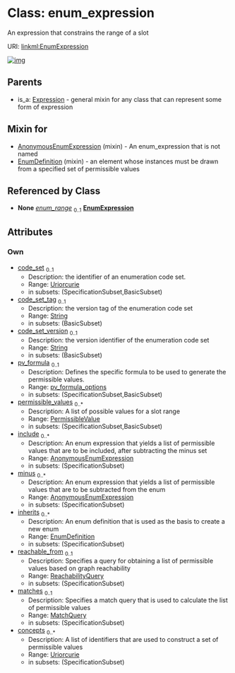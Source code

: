 
# Class: enum_expression

An expression that constrains the range of a slot

URI: [linkml:EnumExpression](https://w3id.org/linkml/EnumExpression)


[![img](https://yuml.me/diagram/nofunky;dir:TB/class/[ReachabilityQuery],[PermissibleValue],[MatchQuery],[Expression],[MatchQuery]<matches%200..1-++[EnumExpression&#124;code_set:uriorcurie%20%3F;code_set_tag:string%20%3F;code_set_version:string%20%3F;pv_formula:pv_formula_options%20%3F;concepts:uriorcurie%20*],[ReachabilityQuery]<reachable_from%200..1-++[EnumExpression],[EnumDefinition]<inherits%200..*-%20[EnumExpression],[AnonymousEnumExpression]<minus%200..*-++[EnumExpression],[AnonymousEnumExpression]<include%200..*-++[EnumExpression],[PermissibleValue]<permissible_values%200..*-++[EnumExpression],[SlotExpression]++-%20enum_range%200..1>[EnumExpression],[EnumDefinition]uses%20-.->[EnumExpression],[AnonymousEnumExpression]uses%20-.->[EnumExpression],[Expression]^-[EnumExpression],[SlotExpression],[EnumDefinition],[AnonymousEnumExpression])](https://yuml.me/diagram/nofunky;dir:TB/class/[ReachabilityQuery],[PermissibleValue],[MatchQuery],[Expression],[MatchQuery]<matches%200..1-++[EnumExpression&#124;code_set:uriorcurie%20%3F;code_set_tag:string%20%3F;code_set_version:string%20%3F;pv_formula:pv_formula_options%20%3F;concepts:uriorcurie%20*],[ReachabilityQuery]<reachable_from%200..1-++[EnumExpression],[EnumDefinition]<inherits%200..*-%20[EnumExpression],[AnonymousEnumExpression]<minus%200..*-++[EnumExpression],[AnonymousEnumExpression]<include%200..*-++[EnumExpression],[PermissibleValue]<permissible_values%200..*-++[EnumExpression],[SlotExpression]++-%20enum_range%200..1>[EnumExpression],[EnumDefinition]uses%20-.->[EnumExpression],[AnonymousEnumExpression]uses%20-.->[EnumExpression],[Expression]^-[EnumExpression],[SlotExpression],[EnumDefinition],[AnonymousEnumExpression])

## Parents

 *  is_a: [Expression](Expression.md) - general mixin for any class that can represent some form of expression

## Mixin for

 * [AnonymousEnumExpression](AnonymousEnumExpression.md) (mixin)  - An enum_expression that is not named
 * [EnumDefinition](EnumDefinition.md) (mixin)  - an element whose instances must be drawn from a specified set of permissible values

## Referenced by Class

 *  **None** *[enum_range](enum_range.md)*  <sub>0..1</sub>  **[EnumExpression](EnumExpression.md)**

## Attributes


### Own

 * [code_set](code_set.md)  <sub>0..1</sub>
     * Description: the identifier of an enumeration code set.
     * Range: [Uriorcurie](types/Uriorcurie.md)
     * in subsets: (SpecificationSubset,BasicSubset)
 * [code_set_tag](code_set_tag.md)  <sub>0..1</sub>
     * Description: the version tag of the enumeration code set
     * Range: [String](types/String.md)
     * in subsets: (BasicSubset)
 * [code_set_version](code_set_version.md)  <sub>0..1</sub>
     * Description: the version identifier of the enumeration code set
     * Range: [String](types/String.md)
     * in subsets: (BasicSubset)
 * [pv_formula](pv_formula.md)  <sub>0..1</sub>
     * Description: Defines the specific formula to be used to generate the permissible values.
     * Range: [pv_formula_options](pv_formula_options.md)
     * in subsets: (SpecificationSubset,BasicSubset)
 * [permissible_values](permissible_values.md)  <sub>0..\*</sub>
     * Description: A list of possible values for a slot range
     * Range: [PermissibleValue](PermissibleValue.md)
     * in subsets: (SpecificationSubset,BasicSubset)
 * [include](include.md)  <sub>0..\*</sub>
     * Description: An enum expression that yields a list of permissible values that are to be included, after subtracting the minus set
     * Range: [AnonymousEnumExpression](AnonymousEnumExpression.md)
     * in subsets: (SpecificationSubset)
 * [minus](minus.md)  <sub>0..\*</sub>
     * Description: An enum expression that yields a list of permissible values that are to be subtracted from the enum
     * Range: [AnonymousEnumExpression](AnonymousEnumExpression.md)
     * in subsets: (SpecificationSubset)
 * [inherits](inherits.md)  <sub>0..\*</sub>
     * Description: An enum definition that is used as the basis to create a new enum
     * Range: [EnumDefinition](EnumDefinition.md)
     * in subsets: (SpecificationSubset)
 * [reachable_from](reachable_from.md)  <sub>0..1</sub>
     * Description: Specifies a query for obtaining a list of permissible values based on graph reachability
     * Range: [ReachabilityQuery](ReachabilityQuery.md)
     * in subsets: (SpecificationSubset)
 * [matches](matches.md)  <sub>0..1</sub>
     * Description: Specifies a match query that is used to calculate the list of permissible values
     * Range: [MatchQuery](MatchQuery.md)
     * in subsets: (SpecificationSubset)
 * [concepts](concepts.md)  <sub>0..\*</sub>
     * Description: A list of identifiers that are used to construct a set of permissible values
     * Range: [Uriorcurie](types/Uriorcurie.md)
     * in subsets: (SpecificationSubset)
